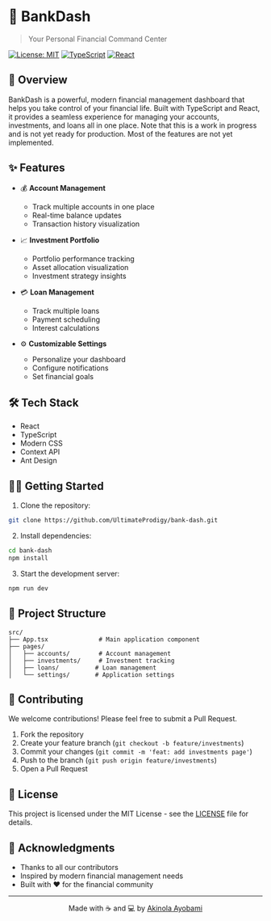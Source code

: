 # 🌟 BankDash
> Your Personal Financial Command Center

[![License: MIT](https://img.shields.io/badge/License-MIT-yellow.svg)](https://opensource.org/licenses/MIT)
[![TypeScript](https://img.shields.io/badge/TypeScript-Ready-blue.svg)](https://www.typescriptlang.org/)
[![React](https://img.shields.io/badge/React-Powered-61dafb.svg)](https://reactjs.org/)

## 🚀 Overview

BankDash is a powerful, modern financial management dashboard that helps you take control of your financial life. Built with TypeScript and React, it provides a seamless experience for managing your accounts, investments, and loans all in one place. Note that this is a work in progress and is not yet ready for production. Most of the features are not yet implemented.

## ✨ Features

- 💰 **Account Management**
  - Track multiple accounts in one place
  - Real-time balance updates
  - Transaction history visualization

- 📈 **Investment Portfolio**
  - Portfolio performance tracking
  - Asset allocation visualization
  - Investment strategy insights

- 💳 **Loan Management**
  - Track multiple loans
  - Payment scheduling
  - Interest calculations

- ⚙️ **Customizable Settings**
  - Personalize your dashboard
  - Configure notifications
  - Set financial goals

## 🛠️ Tech Stack

- React
- TypeScript
- Modern CSS
- Context API
- Ant Design

## 🏃‍♂️ Getting Started

1. Clone the repository:
```bash
git clone https://github.com/UltimateProdigy/bank-dash.git
```

2. Install dependencies:
```bash
cd bank-dash
npm install
```

3. Start the development server:
```bash
npm run dev
```

## 📁 Project Structure

```
src/
├── App.tsx              # Main application component
├── pages/
│   ├── accounts/        # Account management
│   ├── investments/     # Investment tracking
│   ├── loans/          # Loan management
│   └── settings/       # Application settings
```

## 🤝 Contributing

We welcome contributions! Please feel free to submit a Pull Request.

1. Fork the repository
2. Create your feature branch (`git checkout -b feature/investments`)
3. Commit your changes (`git commit -m 'feat: add investments page'`)
4. Push to the branch (`git push origin feature/investments`)
5. Open a Pull Request

## 📜 License

This project is licensed under the MIT License - see the [LICENSE](LICENSE) file for details.

## 🙏 Acknowledgments

- Thanks to all our contributors
- Inspired by modern financial management needs
- Built with ❤️ for the financial community

---

<p align="center">Made with ☕ and 💻 by <a href="https://github.com/UltimateProdigy">Akinola Ayobami</a></p>
